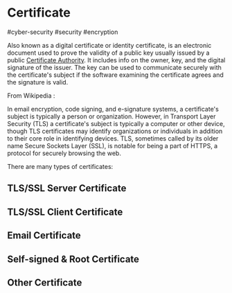 # Certificate
#cyber-security #security #encryption 

Also known as a digital certificate or identity certificate, is an electronic document used to prove the validity of a public key usually issued by a public [Certificate Authority](Cyber%20Security/Cryptography/Certificate%20Authority.md). It includes info on the owner, key, and the digital signature of the issuer.  The key can be used to communicate securely with the certificate's subject if the software examining the certificate agrees and the signature is valid. 

From Wikipedia :

In email encryption, code signing, and e-signature systems, a certificate's subject is typically a person or organization. However, in Transport Layer Security (TLS) a certificate's subject is typically a computer or other device, though TLS certificates may identify organizations or individuals in addition to their core role in identifying devices. TLS, sometimes called by its older name Secure Sockets Layer (SSL), is notable for being a part of HTTPS, a protocol for securely browsing the web.


There are many types of certificates:

## TLS/SSL Server Certificate


## TLS/SSL Client Certificate


## Email Certificate

## Self-signed & Root Certificate

## Other Certificate